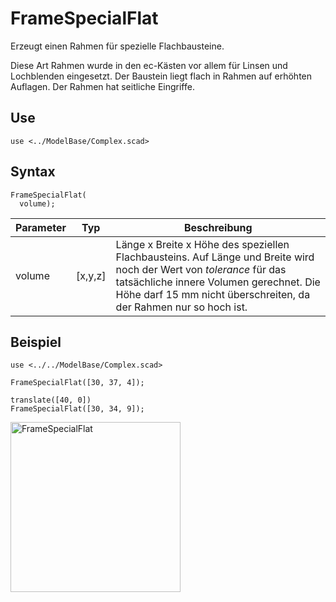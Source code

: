# FrameSpecialFlat

Erzeugt einen Rahmen für spezielle Flachbausteine.

Diese Art Rahmen wurde in den ec-Kästen vor allem für Linsen und Lochblenden eingesetzt. Der Baustein liegt flach in Rahmen auf erhöhten Auflagen. Der Rahmen hat seitliche Eingriffe.

## Use
```
use <../ModelBase/Complex.scad>
```

## Syntax
```
FrameSpecialFlat(
  volume);
```

| Parameter | Typ | Beschreibung |
| ------ | ------ | ------ |
| volume | \[x,y,z] | Länge x Breite x Höhe des speziellen Flachbausteins. Auf Länge und Breite wird noch der Wert von *tolerance* für das tatsächliche innere Volumen gerechnet. Die Höhe darf 15 mm nicht überschreiten, da der Rahmen nur so hoch ist. |

## Beispiel
```
use <../../ModelBase/Complex.scad>

FrameSpecialFlat([30, 37, 4]);

translate([40, 0])
FrameSpecialFlat([30, 34, 9]);
```

<img width="272" alt="FrameSpecialFlat" src="https://user-images.githubusercontent.com/48654609/169336233-98aa681b-1add-49b7-9ac8-0847733c3a1d.png">
